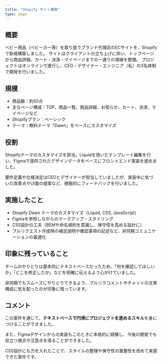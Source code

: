 ```yaml
---
title: "Shopify サイト構築"
type: page
---
```

## 概要

ベビー用品（ベビーカー等）を取り扱うブランド代理店のECサイトを、Shopifyで新規構築しました。
サイトはクライアントの立ち上げに伴い、トップページから商品詳細、カート・決済・マイページまでの一通りの導線を整備。
プロジェクトはオンラインで進行し、CEO・デザイナー・エンジニア（私）の3名体制で開発を行いました。

## 規模

- 商品数：約50点
- 主なページ構成：TOP、商品一覧、商品詳細、お知らせ、カート、決済、マイページなど
- Shopifyプラン：ベーシック
- テーマ：無料テーマ「Dawn」をベースにカスタマイズ

## 役割

Shopifyテーマのカスタマイズを担当。Liquidを用いたテンプレート編集を行い、Figmaで提供されたデザインデータをベースにフロントエンド実装を進めました。

要件定義や仕様決定はCEOとデザイナーが担当していましたが、実装中に気づいた改善点やUI面の提案など、積極的にフィードバックを行いました。

## 実施したこと

- Shopify Dawn テーマのカスタマイズ（Liquid, CSS, JavaScript）
- Figmaを参照しながらのマークアップ・スタイリング
- CSS設計の工夫（BEMや命名規則を意識し、保守性を高める設計に）
- プルリクエスト作成時の補足説明や確認事項の記述など、非同期コミュニケーションの最適化

## 印象に残っていること

チームのやりとりは基本的にテキストベースだったため、「何を確認してほしいか」「どこを修正したか」などを明確に伝えるよう心がけていました。

非同期でもスムーズにやりとりできるよう、プルリクコメントやチャットの文章構成に気を配ったのが印象に残っています。

## コメント

この案件を通じて、**テキストベースで円滑にプロジェクトを進めるスキル**を身につけることができました。

また、Figmaデザインからの実装もこのときに本格的に経験し、今後の開発でも役立つ視点や注意点を得ることができました。

CSS設計にも力を入れたことで、スタイルの整理や保守性の重要性を改めて実感できた案件です。
